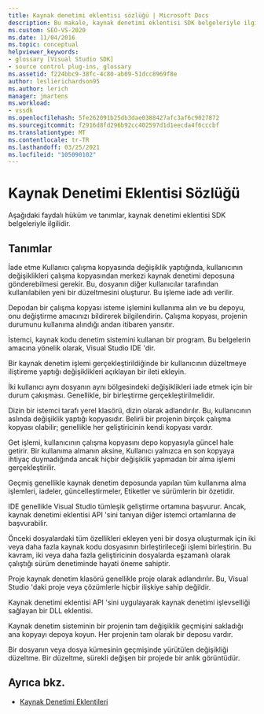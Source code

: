 ```yaml
---
title: Kaynak denetimi eklentisi sözlüğü | Microsoft Docs
description: Bu makale, kaynak denetimi eklentisi SDK belgeleriyle ilgili yararlı hüküm ve tanımları içerir.
ms.custom: SEO-VS-2020
ms.date: 11/04/2016
ms.topic: conceptual
helpviewer_keywords:
- glossary [Visual Studio SDK]
- source control plug-ins, glossary
ms.assetid: f224bbc9-38fc-4c80-ab09-51dcc8969f8e
author: leslierichardson95
ms.author: lerich
manager: jmartens
ms.workload:
- vssdk
ms.openlocfilehash: 5fe262091b25db3dae0388427afc3af6c9027872
ms.sourcegitcommit: f2916d8fd296b92cc402597d1d1eecda4f6cccbf
ms.translationtype: MT
ms.contentlocale: tr-TR
ms.lasthandoff: 03/25/2021
ms.locfileid: "105090102"
---
```

# <a name="source-control-plug-in-glossary"></a>Kaynak Denetimi Eklentisi Sözlüğü
Aşağıdaki faydalı hüküm ve tanımlar, kaynak denetimi eklentisi SDK belgeleriyle ilgilidir.

## <a name="definitions"></a>Tanımlar
 İade etme Kullanıcı çalışma kopyasında değişiklik yaptığında, kullanıcının değişiklikleri çalışma kopyasından merkezi kaynak denetimi deposuna gönderebilmesi gerekir. Bu, dosyanın diğer kullanıcılar tarafından kullanılabilen yeni bir düzeltmesini oluşturur. Bu işleme iade adı verilir.

 Depodan bir çalışma kopyası isteme işlemini kullanıma alın ve bu depoyu, onu değiştirme amacınızı bildirerek bilgilendirin. Çalışma kopyası, projenin durumunu kullanıma alındığı andan itibaren yansıtır.

 İstemci, kaynak kodu denetim sistemini kullanan bir program. Bu belgelerin amacına yönelik olarak, Visual Studio IDE 'dir.

 Bir kaynak denetim işlemi gerçekleştirildiğinde bir kullanıcının düzeltmeye iliştireme yaptığı değişiklikleri açıklayan bir ileti ekleyin.

 İki kullanıcı aynı dosyanın aynı bölgesindeki değişiklikleri iade etmek için bir durum çakışması. Genellikle, bir birleştirme gerçekleştirilmelidir.

 Dizin bir istemci tarafı yerel klasörü, dizin olarak adlandırılır. Bu, kullanıcının aslında değişiklik yaptığı kopyasıdır. Belirli bir projenin birçok çalışma kopyası olabilir; genellikle her geliştiricinin kendi kopyası vardır.

 Get işlemi, kullanıcının çalışma kopyasını depo kopyasıyla güncel hale getirir. Bir kullanıma almanın aksine, Kullanıcı yalnızca en son kopyaya ihtiyaç duymadığında ancak hiçbir değişiklik yapmadan bir alma işlemi gerçekleştirilir.

 Geçmiş genellikle kaynak denetim deposunda yapılan tüm kullanıma alma işlemleri, iadeler, güncelleştirmeler, Etiketler ve sürümlerin bir özetidir.

 IDE genellikle Visual Studio tümleşik geliştirme ortamına başvurur. Ancak, kaynak denetimi eklentisi API 'sini tanıyan diğer istemci ortamlarına de başvurabilir.

 Önceki dosyalardaki tüm özellikleri ekleyen yeni bir dosya oluşturmak için iki veya daha fazla kaynak kodu dosyasının birleştirileceği işlemi birleştirin. Bu kavram, iki veya daha fazla geliştiricinin dosyalarda eşzamanlı olarak çalıştığı sürüm denetiminde hayati öneme sahiptir.

 Proje kaynak denetim klasörü genellikle proje olarak adlandırılır. Bu, Visual Studio 'daki proje veya çözümlerle hiçbir ilişkiye sahip değildir.

 Kaynak denetimi eklentisi API 'sini uygulayarak kaynak denetimi işlevselliği sağlayan bir DLL eklentisi.

 Kaynak denetim sisteminin bir projenin tam değişiklik geçmişini sakladığı ana kopyayı depoya koyun. Her projenin tam olarak bir deposu vardır.

 Bir dosyanın veya dosya kümesinin geçmişinde yürütülen değişikliği düzeltme. Bir düzeltme, sürekli değişen bir projede bir anlık görüntüdür.

## <a name="see-also"></a>Ayrıca bkz.
- [Kaynak Denetimi Eklentileri](../extensibility/source-control-plug-ins.md)
